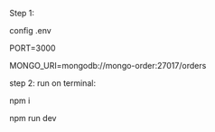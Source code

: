 Step 1:

config .env 

PORT=3000

MONGO_URI=mongodb://mongo-order:27017/orders

step 2: run on terminal:

npm i

npm run dev

